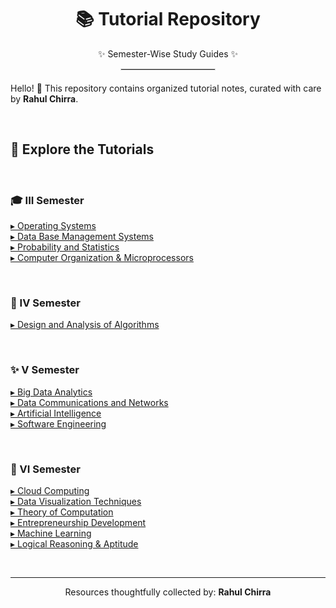 <div align="center">
  <h1>📚 Tutorial Repository</h1>
  <p>✨ Semester-Wise Study Guides ✨</p>
  <hr style="width:150px;border:1px solid #ddd; margin-top:10px; margin-bottom:20px;"/>
</div>

Hello! 👋 This repository contains organized tutorial notes, curated with care by **Rahul Chirra**.

<br>

## 📑 Explore the Tutorials

<br>

### 🎓 III Semester
<ul style="list-style: none; padding-left: 0;">
    <li><a href="https://github.com/rahulchirra/SEMESTERS/blob/main/III%20SEMESTER/OPERATING%20SYSTEMS/OS%20%20-%20Tutorial.md">▸ Operating Systems</a></li>
    <li><a href="https://github.com/rahulchirra/SEMESTERS/blob/main/III%20SEMESTER/DBMS/DBMS%20%20-Tutorial.md">▸ Data Base Management Systems</a></li>
    <li><a href="https://github.com/rahulchirra/SEMESTERS/blob/main/III%20SEMESTER/PROBABILITY%20AND%20STATISTICS%20/PS%20-Tutorial%20.md">▸ Probability and Statistics</a></li>
    <li><a href="https://github.com/rahulchirra/SEMESTERS/blob/main/III%20SEMESTER/COMP%20/COMP%20.md">▸ Computer Organization & Microprocessors</a></li>
</ul>

<br>

### 🚀 IV Semester

<ul style="list-style: none; padding-left: 0;">
    <li><a href="https://github.com/rahulchirra/SEMESTERS/blob/main/IV%20SEMESTER/DAA/DAA%20-%20Tutorial.md">▸ Design and Analysis of Algorithms</a></li>
</ul>

<br>

### ✨ V Semester

<ul style="list-style: none; padding-left: 0;">
    <li><a href="https://github.com/rahulchirra/SEMESTERS/blob/main/V%20SEMESTER/BIG%20DATA%20ANALYTICS%20/BDA%20-%20tutorial.md">▸ Big Data Analytics</a></li>
    <li><a href="https://github.com/rahulchirra/SEMESTERS/blob/main/V%20SEMESTER/DATA%20COMMUNICATIONS%20AND%20COMPUTER%20NETWORKS./DCCN%20-%20Tutorial.md">▸ Data Communications and Networks</a></li>
    <li><a href="https://github.com/rahulchirra/SEMESTERS/blob/main/V%20SEMESTER/ARTIFICIAL%20INTELLIGENCE%20/AI%20-%20Tutorial.md">▸ Artificial Intelligence</a></li>
     <li><a href="https://github.com/rahulchirra/SEMESTERS/blob/main/V%20SEMESTER/SOFTWARE%20ENGINEERING/SE%20tutorial.md">▸ Software Engineering</a></li>
</ul>

<br>

### 🌌 VI Semester

<ul style="list-style: none; padding-left: 0;">
     <li><a href="https://github.com/rahulchirra/SEMESTERS/blob/main/VI%20SEMESTER/CLOUD%20COMPUTING%20/Cloud%20computing%20.md">▸ Cloud Computing</a></li>
    <li><a href="https://github.com/rahulchirra/SEMESTERS/blob/main/VI%20SEMESTER/DATA%20VISUALIZATION%20TECHNIQUES/DVT%20-tutorial.md">▸ Data Visualization Techniques</a></li>
    <li><a href="https://github.com/rahulchirra/SEMESTERS/blob/main/VI%20SEMESTER/THEORY%20OF%20COMPUTATION/TOC%20-%20tutorial%20.md">▸ Theory of Computation</a></li>
    <li><a href="https://github.com/rahulchirra/SEMESTERS/blob/main/VI%20SEMESTER/ENTREPRENEURSHIP%20DEVELOPMENT/ED%20-%20tutorial.md">▸ Entrepreneurship Development</a></li>
    <li><a href="https://github.com/rahulchirra/SEMESTERS/blob/main/VI%20SEMESTER/MACHINE%20LEARNING%20/ML%20-%20tutorial.md">▸ Machine Learning</a></li>
     <li><a href="https://github.com/rahulchirra/SEMESTERS/blob/main/VI%20SEMESTER/LOGICAL%20REASONING%20AND%20QUANTITATIVE%20APTITUDE/LRQA%20-%20tutorial.md">▸ Logical Reasoning & Aptitude</a></li>
</ul>
<br>

---
<div align="center">
<p>Resources thoughtfully collected by: <b>Rahul Chirra</b></p>
</div>

